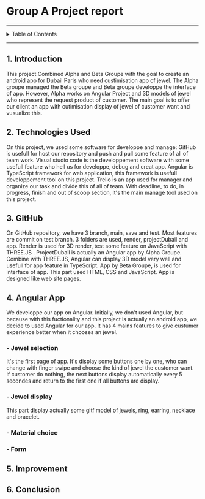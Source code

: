 #  Group A Project report 

---

<details>
<summary>Table of Contents</summary>

Group A Project Report
1. Introduction
2. Techonologies Used
3. GitHub
4. Angular App
- Jewel selection
- Jewel display
- material choice

- form
1. Improvement
2. Conclusion  
</details>

---
## 1. Introduction
This project Combined Alpha and Beta Groupe with the goal to create an android app for Dubail Paris who need custimisation app of jewel.
The Alpha groupe  managed the Beta groupe and Beta groupe developpe the interface of app.
However, Alpha works on Angular Project and 3D models of jewel who
 represent the request product of customer.
 The main goal is to offer our client an app with cutimisation display of jewel of customer want and vusualize this.


## 2. Technologies Used
On this project, we used some software for developpe and manage:
GitHub is usefull for host our repository and push and pull some feature of all of team work.
Visual studio code is the developpement software with some usefull feature who hell us for developpe, debug and creat app.
Angular is TypeScript framework for web application, this framework
is usefull developpement tool on this project.
Trello is an app used for manager and organize our task and divide this of all of team. With deadline, to do, in progress, finish and out of scoop  section, it's the main manage tool used on this project.
## 3. GitHub
On GitHub repository, we have 3 branch, main, save and test.
Most features are commit on test branch.
3 folders are used, render, projectDubail and app.
Render is used for 3D render, test some feature on JavaScript with THREE.JS .
ProjectDubail is actually an Angular app by Alpha Groupe. Combine with THREE.JS, Angular can display 3D model very well and usefull for app feature in TypeScript.
App by Beta Groupe, is used for interface of app. This part used HTML, CSS and JavaScript. App is designed like web site pages.
## 4. Angular App
We developpe our app on Angular. Initially, we don't used Angular, but because with this fuctionality and this project is actually an android app, we decide to used Angular for our app.
It has 4 mains features to give  custumer experience better when it chooses an jewel.
### - Jewel selection
It's the first page of app.
It's display some buttons one by one, who can change with finger swipe and choose the kind of jewel the customer want. If customer do nothing, the next buttons display automatically every 5 secondes and return to the first one if all buttons are display. 
### - Jewel display
This part display actually some gltf model of jewels, ring, earring, necklace and bracelet.
### - Material choice



### - Form

## 5. Improvement

## 6. Conclusion



